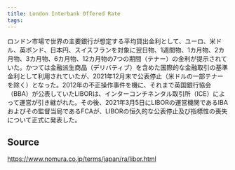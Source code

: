 ```yaml
---
title: London Interbank Offered Rate
tags: 
---
```


ロンドン市場で世界の主要銀行が想定する平均貸出金利として、ユーロ、米ドル、英ポンド、日本円、スイスフランを対象に翌日物、1週間物、1カ月物、2カ月物、3カ月物、6カ月物、12カ月物の7つの期間（テナー）の金利が提示されていた。かつては金融派生商品（デリバティブ）を含めた国際的な金融取引の基準金利として利用されていたが、2021年12月末で公表停止（米ドルの一部テナーを除く）となった。2012年の不正操作事件を機に、それまで英国銀行協会（BBA）が公表していたLIBORは、インターコンチネンタル取引所（ICE）によって運営が引き継がれた。その後、2021年3月5日にLIBORの運営機関であるIBAおよびその監督当局であるFCAが、LIBORの恒久的な公表停止及び指標性の喪失について正式に発表した。

## Source
https://www.nomura.co.jp/terms/japan/ra/libor.html